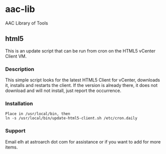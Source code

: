 # aac-lib
AAC Library of Tools

## html5
This is an update script that can be run from cron on the HTML5 vCenter Client VM. 

### Description
This simple script looks for the latest HTML5 Client for vCenter, downloads it, installs and restarts the client. If the version is already there, it does not download and will not install, just report the occurrence.

### Installation
	Place in /usr/local/bin, then
	ln -s /usr/local/bin/update-html5-client.sh /etc/cron.daily

### Support
Email elh at astroarch dot com for assistance or if you want to add
for more items.
